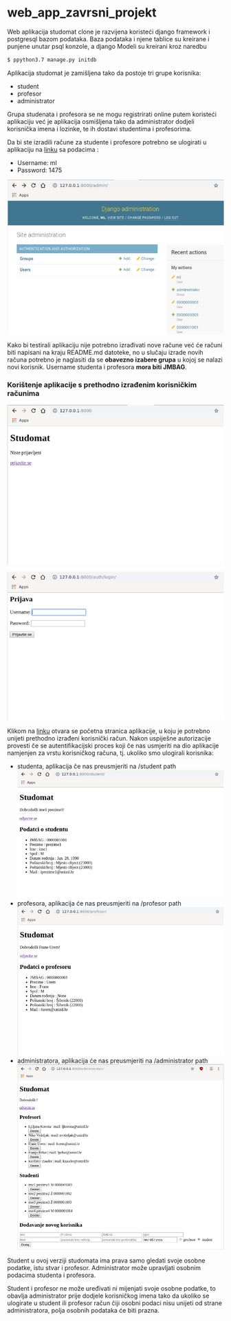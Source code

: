 # web_app_zavrsni_projekt

Web aplikacija studomat clone je razvijena koristeći django framework i postgresql bazom podataka. 
Baza podataka i njene tablice su kreirane i punjene unutar psql konzole, a django Modeli su kreirani kroz naredbu
```bash
$ ppython3.7 manage.py initdb
```
Aplikacija studomat je zamišljena tako da postoje tri grupe korisnika:
* student
* profesor
* administrator

Grupa studenata i profesora se ne mogu registrirati online putem koristeći aplikaciju već je aplikacija osmišljena
tako da administrator dodjeli korisnička imena i lozinke, te ih dostavi studentima i profesorima.

Da bi ste izradili račune za studente i profesore potrebno se ulogirati u aplikaciju na [linku](http://127.0.0.1:8000/admin/)
sa podacima :
* Username: ml
* Password: 1475

![alt text](readme-static/Screenshot_2019-09-20_22-56-42.png)

Kako bi testirali aplikaciju nije potrebno izrađivati nove račune već će računi biti napisani na kraju README.md datoteke, 
no u slučaju izrade novih računa potrebno je naglasiti da se **obavezno izabere grupa** u kojoj se nalazi novi korisnik.
Username studenta i profesora **mora biti JMBAG**.



### Korištenje aplikacije s prethodno izrađenim korisničkim računima

![alt text](readme-static/Screenshot_2019-09-20_23-32-55.png)

![alt text](readme-static/Screenshot_2019-09-20_23-33-18.png)

Klikom na [linku](http://127.0.0.1:8000/) otvara se početna stranica aplikacije, u koju je potrebno unijeti prethodno izrađeni
korisnički račun. Nakon uspiješne autorizacije provesti če se autentifikacijski proces koji če nas usmjeriti na dio aplikacije
namjenjen za vrstu korisničkog računa, tj. ukoliko smo ulogirali korisnika:
* studenta, aplikacija če nas preusmjeriti na /student path
![alt text](readme-static/Screenshot_2019-09-20_23-35-39.png)
* profesora, aplikacija će nas preusmjeriti na /profesor path
![alt text](readme-static/Screenshot_2019-09-20_23-36-28.png)
* administratora, aplikacija će nas preusmjeriti na /administrator path
![alt text](readme-static/Screenshot_2019-09-20_23-34-10.png)

Student u ovoj verziji studomata ima prava samo gledati svoje osobne podatke, istu stvar i profesor.
Administrator može upravljati osobnim podacima studenta i profesora.

Student i profesor ne može uređivati ni mijenjati svoje osobne podatke, to obavlja administrator prije dodjele korisničkog imena
tako da ukoliko se ulogirate u student ili profesor račun čiji osobni podaci nisu unijeti od strane administratora, polja
osobnih podataka će biti prazna. 
